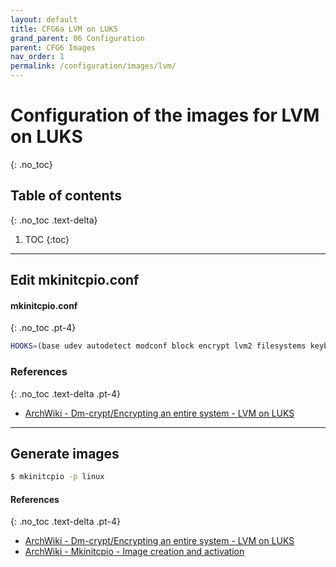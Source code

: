 ```yaml
---
layout: default
title: CFG6a LVM on LUKS
grand_parent: 06 Configuration
parent: CFG6 Images
nav_order: 1
permalink: /configuration/images/lvm/
---
```


# Configuration of the images for LVM on LUKS
{: .no_toc}

## Table of contents
{: .no_toc .text-delta}

1. TOC
{:toc}

---

## Edit mkinitcpio.conf

#### mkinitcpio.conf
{: .no_toc .pt-4}

```bash
HOOKS=(base udev autodetect modconf block encrypt lvm2 filesystems keyboard keymap fsck)
```

### References
{: .no_toc .text-delta .pt-4}

- [ArchWiki - Dm-crypt/Encrypting an entire system - LVM on LUKS](https://wiki.archlinux.org/index.php/Dm-crypt/Encrypting_an_entire_system#LVM_on_LUKS)

---

## Generate images

```bash
$ mkinitcpio -p linux
```

#### References
{: .no_toc .text-delta .pt-4}

- [ArchWiki - Dm-crypt/Encrypting an entire system - LVM on LUKS](https://wiki.archlinux.org/index.php/Dm-crypt/Encrypting_an_entire_system#LVM_on_LUKS)
- [ArchWiki - Mkinitcpio - Image creation and activation](https://wiki.archlinux.org/index.php/Mkinitcpio#Image_creation_and_activation)
